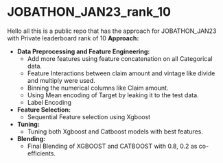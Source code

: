 # JOBATHON_JAN23_rank_10
Hello all this is a public repo that has the approach for JOBATHON_JAN23 with Private leaderboard rank of 10
**Approach:**
- **Data Preprocessing and Feature Engineering:**
  - Add more features using feature concatenation on all Categorical data.
  - Feature Interactions between claim amount and vintage like divide and multiply were used.
  - Binning the numerical columns like Claim amount.
  - Using Mean encoding of Target by leaking it to the test data.
  - Label Encoding
- **Feature Selection:**
  - Sequential Feature selection using Xgboost
- **Tuning:**
  - Tuning both Xgboost and Catboost models with best features.
- **Blending:**
  - Final Blending of XGBOOST and CATBOOST with 0.8, 0.2 as co-efficients.
